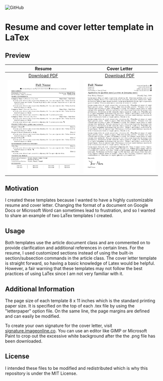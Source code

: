 ![GitHub](https://img.shields.io/github/license/saenzjonathan11/resume?color=blue)
# Resume and cover letter template in LaTex

## Preview
| Resume | Cover Letter |
|:---:|:---:|
|[Download PDF](./resume-template/resume-template.pdf) |[Download PDF](./cover-letter-template/cover-letter-template.pdf) |
|![resume](./resume-template/resume-template.png) | ![cover letter](./cover-letter-template/cover-letter-template.png) |

## Motivation
I created these templates because I wanted to have a highly customizable resume and cover letter. Changing the format of a document on Google Docs or Microsoft Word can sometimes lead to frustration, and so I wanted to share an example of two LaTex templates I created.

## Usage
Both templates use the article document class and are commented on to provide clarification and additional references in certain lines. For the resume, I used customized sections instead of using the built-in section/subsection commands in the article class. The cover letter template is straight forward, so having a basic knowledge of Latex would be helpful. However, a fair warning that these templates may not follow the best practices of using LaTex since I am not very familiar with it. 

## Additional Information
The page size of each template 8 x 11 inches which is the standard printing paper size. It is specified on the top of each .tex file by using the "letterpaper" option file. On the same line, the page margins are defined and can easily be modified. 

To create your own signature for the cover letter, visit [signature.imageonline.co](https://signature.imageonline.co). You can use an editor like GIMP or Microsoft Paint to crop out the excessive white background after the the .png file has been downloaded.

## License 
I intended these files to be modified and redistributed which is why this repository is under the MIT License.  